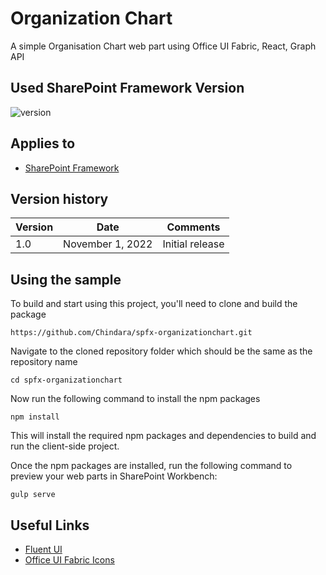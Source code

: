 # Organization Chart

A simple Organisation Chart web part using Office UI Fabric, React, Graph API

## Used SharePoint Framework Version

![version](https://img.shields.io/badge/version-1.13-green.svg)

## Applies to

- [SharePoint Framework](https://aka.ms/spfx)

## Version history

| Version | Date             | Comments        |
| ------- | ---------------- | --------------- |
| 1.0     | November 1, 2022 | Initial release |

## Using the sample

To build and start using this project, you'll need to clone and build the package

```shell
https://github.com/Chindara/spfx-organizationchart.git
```

Navigate to the cloned repository folder which should be the same as the repository name

```shell
cd spfx-organizationchart
```

Now run the following command to install the npm packages

```shell
npm install
```

This will install the required npm packages and dependencies to build and run the client-side project.

Once the npm packages are installed, run the following command to preview your web parts in SharePoint Workbench:

```shell
gulp serve
```

## Useful Links
- [Fluent UI](https://developer.microsoft.com/en-us/fluentui#/get-started/web)
- [Office UI Fabric Icons](https://uifabricicons.azurewebsites.net/)